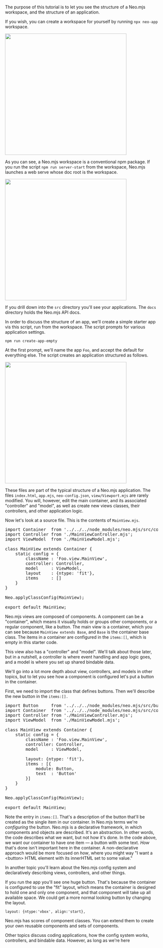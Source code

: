 The purpose of this tutorial is to let you see the structure of a Neo.mjs workspace,
and the structure of an application.

If you wish, you can create a workspace for yourself by running `npx neo-app` workspace.

<img src="https://raw.githubusercontent.com/neomjs/pages/main/resources/images/apps/learnneo/NeoWorkspace.png" style="height: 400px;">

As you can see, a Neo.mjs workspace is a conventional npm package. If you run 
the script `npm run server-start` from the workspace, Neo.mjs launches a web
serve whose doc root is the workspace. 

<img src="https://raw.githubusercontent.com/neomjs/pages/main/resources/images/apps/learnneo/ServerRoot.png" style="height: 400px;">

If you drill down into the `src` directory you'll see your applications.
The `docs` directory holds the Neo.mjs API docs.

In order to discuss the structure of an app, we'll create a simple starter 
app vis this script, run from the workspace. The script prompts for various 
application settings. 

`npm run create-app-empty`

At the first prompt, we'll name the app `Foo`, and accept the default for everything else.
The script creates an application structured as follows.

<img src="https://raw.githubusercontent.com/neomjs/pages/main/resources/images/apps/learnneo/FooFolder.png" style="height: 400px;">

These files are part of the typical structure of a Neo.mjs application. The files `index.html`, `app.mjs`, `neo-config.json`, `view/Viewport.mjs` are rarely modified.
You will, however, edit the main container, and its associated "controller" and "model",
as well as create new views classes, their controllers, and other application logic.

Now let's look at a source file. This is the contents of `MainView.mjs`.

<pre data-javascript>
import Container  from '../../../node_modules/neo.mjs/src/container/Base.mjs';
import Controller from './MainViewController.mjs';
import ViewModel  from './MainViewModel.mjs';

class MainView extends Container {
    static config = {
        className : 'Foo.view.MainView',
        controller: Controller,
        model     : ViewModel,
        layout    : {ntype: 'fit'},
        items     : []
    }
}

Neo.applyClassConfig(MainView);

export default MainView;
</pre>

Neo.mjs views are composed of components. A component can be a "container", which means it
visually holds or groups other components, or a regular component, like a button. The main
view is a container, which you can see because `MainView extends Base`, and `Base` is 
the container base class. The items in a container are configured in the `items:[]`, which
is empty in this starter code.

This view also has a "controller" and "model". We'll talk about those later, but in a nutshell,
a controller is where event handling and app logic goes, and a model is where you set up shared
bindable data.

We'll go into a lot more depth about view, controllers, and models in other topics, but to let
you see how a component is configured let's put a button in the container. 

First, we need to import the class that defines buttons. Then we'll describe the new button in the
`items:[].`

<pre data-javascript>
import Button     from '../../../node_modules/neo.mjs/src/button/Base.mjs';
import Container  from '../../../node_modules/neo.mjs/src/container/Base.mjs';
import Controller from './MainViewController.mjs';
import ViewModel  from './MainViewModel.mjs';

class MainView extends Container {
    static config = {
        className : 'Foo.view.MainView',
        controller: Controller,
        model     : ViewModel,

        layout: {ntype: 'fit'},
        items : [{
            module: Button,
            text  : 'Button'
        }]
    }
}

Neo.applyClassConfig(MainView);

export default MainView;
</pre>

Note the entry in `items:[]`. That's a description of the button that'll be created as the single
item in our container. In Neo.mjs terms we're _configuring_ the button. Neo.mjs is a declarative framework,
in which components and objects are described. It's an abstraction. In other words, the code describes 
what we want, but not how it's done. In the code above, we want our container to have one item &mdash; a button 
with some text. _How_ that's done isn't important here in the container. A non-declarative approach would be 
more focused on _how_, where you might way "I want a &lt;button> HTML element with its innerHTML set to some 
value." 

In another topic you'll learn about the Neo.mjs config system and declaratively describing
views, controllers, and other things.

If you run the app you'll see one huge button. That's because the container is configured to 
use the "fit" layout, which means the container is designed to hold one and only one component,
and that component will take up all available space. We could get a more normal looking button
by changing the layout.

`layout: {ntype:'vbox', align:'start},`

Neo.mjs has scores of component classes.
You can extend them to create your own reusable components and sets of components.

Other topics discuss coding applications, how the config system works, controllers,
and bindable data. However, as long as we're here
